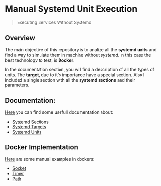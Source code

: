 <!-- 

	Bruno Mondelo Giaramita                                    
	mondelob14@gmail.com                                       
	isx48185462                                                
	Escola del Treball de Barcelona 2017-04-21 
	
															 -->
															 
# Manual Systemd Unit Execution
> Executing Services Without Systemd

## Overview

The main objective of this repository is to analize all the
**systemd units** and find a way to simulate them in machine without
*systemd*. In this case the best technology to test, is **Docker**.

In the documentation section, you will find a description of all the
types of units. The **target**, due to it's importance have a special
section. Also I included a single section with all the
**systemd sections** and their parameters.

## Documentation:
[Here](Documentation/README.md) you can find some usefull documentation about:
* [Systemd Sections](Documentation/sections.md)
* [Systemd Targets](Documentation/targets.md)
* [Systemd Units](Documentation/units.md)

## Docker Implementation
[Here](DockerImplementation/README.md) are some manual examples in dockers:
* [Socket](DockerImplementation/Socket)
* [Timer](DockerImplementation/Timer)
* [Path](DockerImplementation/Path)
